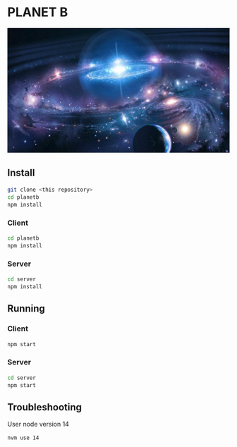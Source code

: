 # PLANET B
![Image of a galaxy and planet](https://github.com/jjwallace/planetb/blob/main/notes/pictures/galaxy.jpg)

## Install

```bash
git clone <this repository>
cd planetb
npm install

```

### Client
```bash
cd planetb
npm install

```

### Server
```bash
cd server
npm install

```

## Running

### Client
```bash
npm start
```

### Server
```bash
cd server
npm start
```

## Troubleshooting

User node version 14
```
nvm use 14
```